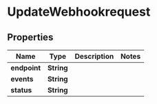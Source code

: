 

# UpdateWebhookrequest


## Properties

| Name | Type | Description | Notes |
|------------ | ------------- | ------------- | -------------|
|**endpoint** | **String** |  |  |
|**events** | **String** |  |  |
|**status** | **String** |  |  |



